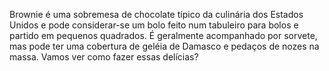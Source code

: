 Brownie é uma sobremesa de chocolate típico da culinária dos Estados Unidos e pode considerar-se um bolo feito num tabuleiro para bolos e partido em pequenos quadrados. É geralmente acompanhado por sorvete, mas pode ter uma cobertura de geléia de Damasco e pedaços de nozes na massa. Vamos ver como fazer essas delícias?